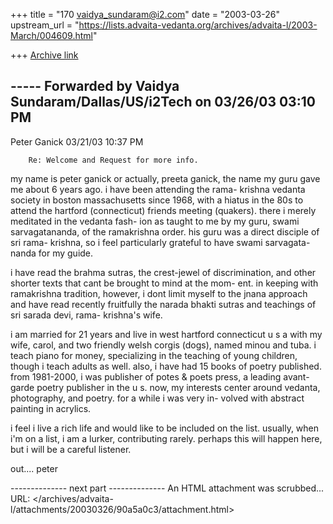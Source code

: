 +++
title = "170 vaidya_sundaram@i2.com"
date = "2003-03-26"
upstream_url = "https://lists.advaita-vedanta.org/archives/advaita-l/2003-March/004609.html"

+++
[Archive link](https://lists.advaita-vedanta.org/archives/advaita-l/2003-March/004609.html)

----- Forwarded by Vaidya Sundaram/Dallas/US/i2Tech on 03/26/03 03:10 PM
-----


Peter Ganick <potepoet at mindspring.com>
03/21/03 10:37 PM

        Re: Welcome and Request for more info.


my name is peter ganick  or actually, preeta ganick, the name my
guru gave me about 6 years ago. i have been attending the rama-
krishna vedanta society in boston massachusetts since 1968, with
a hiatus in the 80s to attend the hartford (connecticut) friends
meeting (quakers). there i merely meditated in the vedanta fash-
ion as taught to me by my guru, swami sarvagatananda, of the
ramakrishna order. his guru was a direct disciple of sri rama-
krishna, so i feel particularly grateful to have swami sarvagata-
nanda for my guide.

i have read the brahma sutras, the crest-jewel of discrimination,
and other shorter texts that cant be brought to mind at the mom-
ent. in keeping with ramakrishna tradition, however, i dont limit
myself to the jnana approach and have read recently fruitfully
the narada bhakti sutras and teachings of sri sarada devi, rama-
krishna's wife.

i am married for 21 years and live in west hartford connecticut
u s a with my wife, carol, and two friendly welsh corgis (dogs),
named minou and tuba. i teach piano for money, specializing in
the teaching of young children, though i teach adults as well. also,
i have had 15 books of poetry published. from 1981-2000, i
was publisher of potes & poets press, a leading avant-garde
poetry publisher in the u s. now, my interests center around
vedanta, photography, and poetry. for a while i was very in-
volved with abstract painting in acrylics.

i feel i live a rich life and would like to be included on the list.
usually, when i'm on a list, i am a lurker, contributing rarely.
perhaps this will happen here, but i will be a careful listener.

out....
peter

-------------- next part --------------
An HTML attachment was scrubbed...
URL: </archives/advaita-l/attachments/20030326/90a5a0c3/attachment.html>
